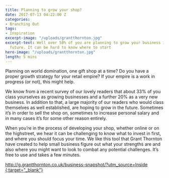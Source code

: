 ```yaml
---
title: Planning to grow your shop?
date: 2017-07-13 04:22:00 Z
categories:
- Branching Out
tags:
- Inspiration
excerpt-image: "/uploads/grantthornton.jpg"
excerpt-text: Well over 50% of you are planning to grow your business in the near
  future. It can be hard to know where to start
hero-image: "/uploads/grantthornton.jpg"
length: 5 mins
---
```


Planning on world domination, one gift shop at a time? Do you have a proper growth strategy for your retail empire? If your empire is a work in progress (or not), this might help.

We know from a recent survey of our lovely readers that about 33% of you class yourselves as growing businesses and a further 20% as a very new business. In addition to that, a large majority of our readers who would class themselves as well established, are hoping to grow in the future. Sometimes it’s in order to sell the shop on, sometimes to increase personal salary and in many cases it’s for some other reason entirely.

When you’re in the process of developing your shop, whether online or on the highstreet, we hear it can be challenging to know what to invest in first, and where you should focus your time. We like this tool that Grant Thornton have created to help small business figure out what your strengths are and also where you might want to look to combat any potential challenges. It’s free to use and takes a few minutes.

[http://g.grantthornton.co.uk/business-snapshot/?utm_source=Inside {:target="_blank"}](http://g.grantthornton.co.uk/business-snapshot/?utm_source=Inside)